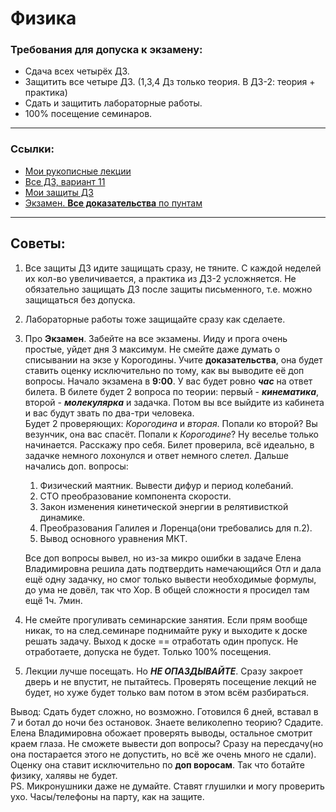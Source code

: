 # Физика
### Требования для допуска к экзамену:
- Сдача всех четырёх ДЗ.
- Защитить все четыре ДЗ. (1,3,4 Дз только теория. В ДЗ-2: теория + практика)
- Сдать и защитить лабораторные работы.
- 100% посещение семинаров.
---
### Ссылки:
- [Мои рукописные лекции](https://github.com/mightyK1ngRichard/IU5/blob/master/Term-2/Physics/Handwritten%20lecture.pdf)
- [Все ДЗ, вариант 11](https://github.com/mightyK1ngRichard/IU5/blob/master/Term-2/Physics/HW.%20Var-11.pdf)
- [Мои защиты ДЗ](https://github.com/mightyK1ngRichard/IU5/blob/master/Term-2/Physics/Protection%20HW.pdf)
- [Экзамен. **Все доказательства** по пунтам ](https://github.com/mightyK1ngRichard/IU5/blob/master/Term-2/Physics/Exam.pdf)
---
## Советы:
1. Все защиты ДЗ идите защищать сразу, не тяните. С каждой неделей их кол-во увеличивается, а практика из ДЗ-2 усложняется. Не обязательно защищать ДЗ после защиты письменного, т.е. можно защищаться без допуска.
2. Лабораторные работы тоже защищайте сразу как сделаете.
3. Про **Экзамен**. Забейте на все экзамены. Ииду и прога очень простые, уйдет дня 3 максимум. Не смейте даже думать о списывании на экзе у Корогодины. Учите **доказательства**, она будет ставить оценку исключительно по тому, как вы выводите её доп вопросы. Начало экзамена в **9:00**. У вас будет ровно ***час*** на ответ билета. В билете будет 2 вопроса по теории: первый - ***кинематика***, второй - ***молекулярка*** и задачка. Потом вы все выйдите из кабинета и вас будут звать по два-три человека.<br>
Будет 2 проверяющих: *Корогодина* и *вторая*. Попали ко второй? Вы везунчик, она вас спасёт. Попали к *Корогодине*? Ну веселье только начинается. Расскажу про себя. Билет проверила, всё идеально, в задачке немного лохонулся и ответ немного слетел.
Дальше начались доп. вопросы: <br>
    1. Физический маятник. Вывести дифур и период колебаний. <br>
    2. СТО преобразование компонента скорости.<br>
    3. Закон изменения кинетической энергии в релятивисткой динамике.<br>
    4. Преобразования Галилея и Лоренца(они требовались для п.2).
    5. Вывод основного уравнения МКТ. <br>

    Все доп вопросы вывел, но из-за микро ошибки в задаче Елена Владимировна решила дать подтвердить намечающийся Отл и дала ещё одну задачку, но смог только вывести необходимые формулы, до ума не довёл, так что Хор.
    В общей сложности я просидел там ещё 1ч. 7мин. <br>
4.  Не смейте прогуливать семинарские занятия. Если прям вообще никак, то на след.семинаре поднимайте руку и выходите к доске решать задачу. Выход к доске == отработать один пропуск. Не отработаете, допуска не будет. Только 100% посещения.
5. Лекции лучше посещать. Но ***НЕ ОПАЗДЫВАЙТЕ***. Сразу закроет дверь  и не впустит, не пытайтесь. Проверять посещение лекций не будет, но хуже будет только вам потом в этом всём разбираться.

Вывод: Сдать будет сложно, но возможно. Готовился 6 дней, вставал в 7 и ботал до ночи без остановок. Знаете великолепно теорию? Сдадите. Елена Владимировна обожает проверять выводы, остальное смотрит краем глаза. Не сможете вывести доп вопросы? Сразу на пересдачу(но она постарается этого не допустить, но всё же очень много не сдали). Оценку она ставит исключительно по **доп воросам**. Так что ботайте физику, халявы не будет. <br>
PS. Микронушники даже не думайте. Ставят глушилки и могу проверить ухо. Часы/телефоны на парту, как на защите. <br>
